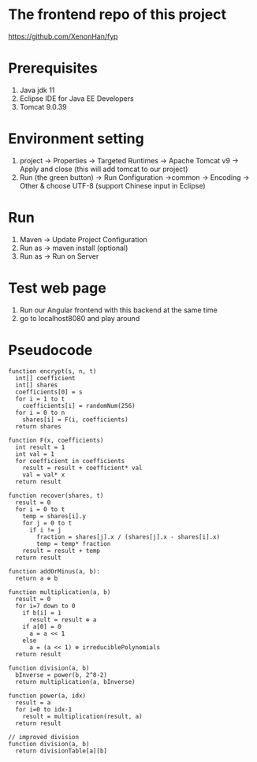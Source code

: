 # The frontend repo of this project
https://github.com/XenonHan/fyp

# Prerequisites
1. Java jdk 11 
2. Eclipse IDE for Java EE Developers
3. Tomcat 9.0.39

# Environment setting
1. project -> Properties -> Targeted Runtimes -> Apache Tomcat v9 -> Apply and close (this will add tomcat to our project)
2. Run (the green button) -> Run Configuration ->common -> Encoding -> Other & choose UTF-8 (support Chinese input in Eclipse)


# Run
1. Maven -> Update Project Configuration
2. Run as -> maven install (optional)
3. Run as -> Run on Server


# Test web page 
1. Run our Angular frontend with this backend at the same time
2. go to localhost8080 and play around


# Pseudocode

```
function encrypt(s, n, t)
  int[] coefficient
  int[] shares
  coefficients[0] = s
  for i = 1 to t
    coefficients[i] = randomNum(256)
  for i = 0 to n
    shares[i] = F(i, coefficients)
  return shares

function F(x, coefficients)
  int result = 1
  int val = 1
  for coefficient in coefficients
    result = result + coefficient* val
    val = val* x
  return result

```
```
function recover(shares, t)
  result = 0
  for i = 0 to t
    temp = shares[i].y
    for j = 0 to t
      if i != j
        fraction = shares[j].x / (shares[j].x - shares[i].x)
        temp = temp* fraction
    result = result + temp
  return result
```
```
function addOrMinus(a, b):
  return a ⊕ b
```
```
function multiplication(a, b)
  result = 0
  for i=7 down to 0
    if b[i] = 1
      result = result ⊕ a
    if a[0] = 0
      a = a << 1
    else
      a = (a << 1) ⊕ irreduciblePolynomials
  return result
```
```
function division(a, b)
  bInverse = power(b, 2^8-2)
  return multiplication(a, bInverse)

function power(a, idx)
  result = a
  for i=0 to idx-1
    result = multiplication(result, a)
  return result

// improved division
function division(a, b)
  return divisionTable[a][b]
```
